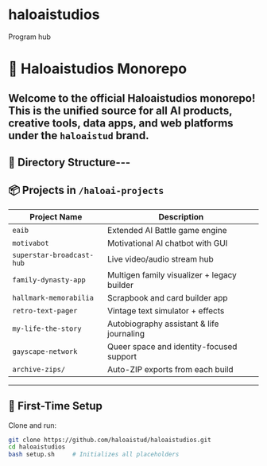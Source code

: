 # haloaistudios
Program hub 
# 🚀 Haloaistudios Monorepo

Welcome to the official **Haloaistudios** monorepo!  
This is the unified source for all AI products, creative tools, data apps, and web platforms under the `haloaistud` brand.
---
## 📂 Directory Structure---

## 📦 Projects in `/haloai-projects`

| Project Name              | Description                                 |
|---------------------------|---------------------------------------------|
| `eaib`                    | Extended AI Battle game engine              |
| `motivabot`               | Motivational AI chatbot with GUI            |
| `superstar-broadcast-hub` | Live video/audio stream hub                 |
| `family-dynasty-app`      | Multigen family visualizer + legacy builder |
| `hallmark-memorabilia`    | Scrapbook and card builder app              |
| `retro-text-pager`        | Vintage text simulator + effects            |
| `my-life-the-story`       | Autobiography assistant & life journaling   |
| `gayscape-network`        | Queer space and identity-focused support    |
| `archive-zips/`           | Auto-ZIP exports from each build            |

---

## 🧰 First-Time Setup

Clone and run:

```bash
git clone https://github.com/haloaistud/haloaistudios.git
cd haloaistudios
bash setup.sh     # Initializes all placeholders
